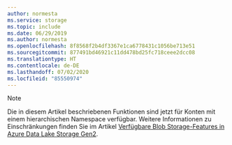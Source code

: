 ```yaml
---
author: normesta
ms.service: storage
ms.topic: include
ms.date: 06/29/2019
ms.author: normesta
ms.openlocfilehash: 8f8568f2b4df3367e1ca6778431c1056be713e51
ms.sourcegitcommit: 877491bd46921c11dd478bd25fc718ceee2dcc08
ms.translationtype: HT
ms.contentlocale: de-DE
ms.lasthandoff: 07/02/2020
ms.locfileid: "85550974"
---
```

> [!NOTE]
> Die in diesem Artikel beschriebenen Funktionen sind jetzt für Konten mit einem hierarchischen Namespace verfügbar. Weitere Informationen zu Einschränkungen finden Sie im Artikel [Verfügbare Blob Storage-Features in Azure Data Lake Storage Gen2](https://docs.microsoft.com/azure/storage/blobs/data-lake-storage-supported-blob-storage-features).


